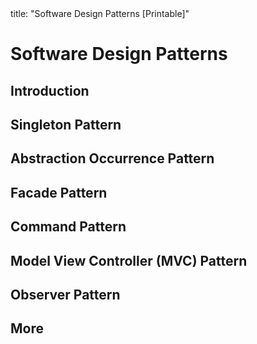 <frontmatter>
title: "Software Design Patterns [Printable]"
</frontmatter>

<link rel="stylesheet" href="{{baseUrl}}/css/textbook.css">
<link rel="stylesheet" href="{{baseUrl}}/css/print.css">

<div class="website-content">

<div id="main">

# Software Design Patterns

## Introduction

<include src="introduction/what/unit-inParent-asFlat-print.md" boilerplate />
<include src="introduction/format/unit-inParent-asFlat-print.md" boilerplate />

## Singleton Pattern

<include src="singleton/what/unit-inParent-asFlat-print.md" boilerplate />
<include src="singleton/implementation/unit-inParent-asFlat-print.md" boilerplate />
<include src="singleton/evaluation/unit-inParent-asFlat-print.md" boilerplate />

## Abstraction Occurrence Pattern

<include src="abstractionOccurrence/what/unit-inParent-asFlat-print.md" boilerplate />

## Facade Pattern

<include src="facade/what/unit-inParent-asFlat-print.md" boilerplate />

## Command Pattern

<include src="command/what/unit-inParent-asFlat-print.md" boilerplate />

## Model View Controller (MVC) Pattern

<include src="modelViewController/what/unit-inParent-asFlat-print.md" boilerplate />

## Observer Pattern

<include src="observer/what/unit-inParent-asFlat-print.md" boilerplate />

## More

<include src="more/combiningDesignPatterns/unit-inParent-asFlat-print.md" boilerplate />
<include src="more/otherDesignPatterns/unit-inParent-asFlat-print.md" boilerplate />
<include src="more/usingDesignPatterns/unit-inParent-asFlat-print.md" boilerplate />
<include src="more/otherTypesOfPatterns/unit-inParent-asFlat-print.md" boilerplate />
<include src="more/vsPrinciples/unit-inParent-asFlat-print.md" boilerplate />

</div>

</div>
